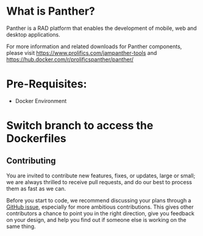 # What is Panther?
Panther is a RAD platform that enables the development of mobile, web and desktop applications.

For more information and related downloads for Panther components, please visit https://www.prolifics.com/jampanther-tools and https://hub.docker.com/r/prolificspanther/panther/

# Pre-Requisites:

  * Docker Environment
  
# Switch branch to access the Dockerfiles

## Contributing

You are invited to contribute new features, fixes, or updates, large or small; we are always thrilled to receive pull requests, and do our best to process them as fast as we can.

Before you start to code, we recommend discussing your plans through a [GitHub issue](https://github.com/ProlificsPanther/Docker-Panther/issues), especially for more ambitious contributions. This gives other contributors a chance to point you in the right direction, give you feedback on your design, and help you find out if someone else is working on the same thing.
